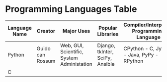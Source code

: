 # Programming Languages Table

| Language Name | Creator | Major Uses | Popular Libraries | Compiler/Interpreter Programming Language | Jobs and Salaries |
| ------------- | ------- | ---------- | ----------------- | ----------------------------------------- | ----------------- |
| Python | Guido can Rossum | Web, GUI, Scientific, System Administation | Django, tkInter, SciPy, Ansible | CPython - C, Jython - Java, PyPy - RPython |
| C | | | | | |
